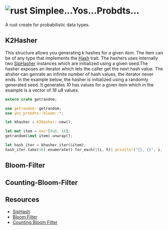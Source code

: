 # ![rust](https://img.shields.io/badge/Rust-000000?style=for-the-badge&logo=rust&logoColor=white) Simplee...Yos...Probdts...
A rust create for probabilistic data types.

## K2Hasher
This structure allows you generating *k* hashes for a given *item*. The item can be of any type that implements the [Hash](https://doc.rust-lang.org/std/hash/trait.Hash.html) trait. The hashers uses internally two [SipHasher](https://doc.rust-lang.org/std/hash/struct.SipHasher.html) instances which are initialized using a given seed.The hasher exposes an iterator which lets the caller get the next hash value. The ahsher can genrate an infinite number of hash values, the iterator never ends. In the example below, the hasher is initialized using a randomly generated seed. It generates *10* has values for a given item which in the example is a vector of *16* *u8* values.

```rust
extern crate getrandom;

use getrandom::getrandom;
use yos_probdts::bloom::*;

let khasher = K2Hasher::new();

let mut item = vec![0u8, 16];
getrandom(&mut item).unwrap();

let hash_iter = khasher.iter(&item);
hash_iter.take(10).enumerate().for_each(|(i, h)| println!("{}, {}", i, h));
```

## Bloom-Filter

## Counting-Bloom-Filter

## Resources

- [SipHash](https://en.wikipedia.org/wiki/SipHash)
- [Bloom Filter](https://en.wikipedia.org/wiki/Bloom_filter)
- [Counting Bloom Filter](https://en.wikipedia.org/wiki/Counting_Bloom_filter)
